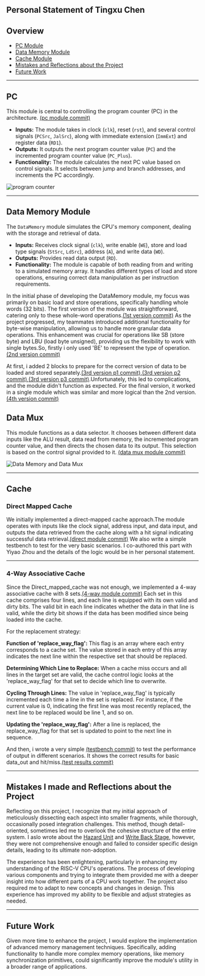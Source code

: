 ## Personal Statement of Tingxu Chen

## Overview
* [PC Module](#pc)
* [Data Memory Module](#data-memory-module)
* [Cache Module](#cache)
* [Mistakes and Reflections about the Project](#mistakes-i-made-and-reflections-about-the-project)
* [Future Work](#future-work)

___

## PC 

This module is central to controlling the program counter (PC) in the architecture. [(pc module commit)](https://github.com/franfafdaf/IAC_23autumn_Group17-Coursework/commit/6aa6b993b8752f16c7e7337d3006bb28a0c2efe2)

- **Inputs:** The module takes in clock (`clk`), reset (`rst`), and several control signals (`PCSrc`, `JalSrc`), along with immediate extension (`ImmExt`) and register data (`RD1`).
- **Outputs:** It outputs the next program counter value (`PC`) and the incremented program counter value (`PC_Plus`).
- **Functionality:** The module calculates the next PC value based on control signals. It selects between jump and branch addresses, and increments the PC accordingly.

![program counter](image-2.png)
___

## Data Memory Module

The `DataMemory` module simulates the CPU's memory component, dealing with the storage and retrieval of data. 

- **Inputs:** Receives clock signal (`clk`), write enable (`WE`), store and load type signals (`StSrc`, `LdSrc`), address (`A`), and write data (`WD`).
- **Outputs:** Provides read data output (`RD`).
- **Functionality:** The module is capable of both reading from and writing to a simulated memory array. It handles different types of load and store operations, ensuring correct data manipulation as per instruction requirements.

In the initial phase of developing the DataMemory module, my focus was primarily on basic load and store operations, specifically handling whole words (32 bits). The first version of the module was straightforward, catering only to these whole-word operations.[(1st version commit)](https://github.com/franfafdaf/IAC_23autumn_Group17-Coursework/commit/0cbc6d43edb3240f4cd97543063ee1066876af62) As the project progressed, my teammates introduced additional functionality for byte-wise manipulation, allowing us to handle more granular data operations. This enhancement was crucial for operations like SB (store byte) and LBU (load byte unsigned), providing us the flexibility to work with single bytes.So, firstly i only used 'BE' to represent the type of operation.[(2nd version commit)](https://github.com/franfafdaf/IAC_23autumn_Group17-Coursework/commit/99389ef5d3e26b237e4acf8a502acc6dee36b1b6)

At first, i added 2 blocks to prepare for the correct version of data to be loaded and stored separately.[(3rd version p1 commit)](https://github.com/franfafdaf/IAC_23autumn_Group17-Coursework/commit/5a9c7c1e9ffbeaf08a1180077f31225f7d7f63c3),[(3rd version p2 commit)](https://github.com/franfafdaf/IAC_23autumn_Group17-Coursework/commit/6a3e3c46f9b6ce6c86b8ad880c43fbbbe5dadce8),[(3rd version p3 commit)](https://github.com/franfafdaf/IAC_23autumn_Group17-Coursework/commit/8f2f756e7f3fa9c44dd746199804985639e9df6f).Unfortunately, this led to complications, and the module didn't function as expected. For the final version, it worked in a single module which was similar and more logical than the 2nd version.[(4th version commit)](https://github.com/franfafdaf/IAC_23autumn_Group17-Coursework/commit/87b4f5e04cdb38b76a5298fe1c16340e928a8256)

## Data Mux

This module functions as a data selector. It chooses between different data inputs like the ALU result, data read from memory, the incremented program counter value, and then directs the chosen data to its output. This selection is based on the control signal provided to it. [(data mux module commit)](https://github.com/franfafdaf/IAC_23autumn_Group17-Coursework/commit/c4a6135593346b9a64454955b24c7be1a8a59d7b)

![Data Memory and Data Mux]([image-1.png](https://drive.google.com/file/d/1meq9t_9Z3ZN9SdjNwCjRmWhrkpRerFcJ/view?usp=sharing))
___

## Cache

### Direct Mapped Cache

We initially implemented a direct-mapped cache approach.The module operates with inputs like the clock signal, address input, and data input, and outputs the data retrieved from the cache along with a hit signal indicating successful data retrieval.[(direct module commit)](https://github.com/franfafdaf/IAC_23autumn_Group17-Coursework/commit/f1bca92fce395beb0b1330499e958dae02881769) We also write a simple testbench to test for the very basic scenarios. I co-authored this part with Yiyao Zhou and the details of the logic would be in her personal statement.
___

### 4-Way Associative Cache

Since the Direct_mapped_cache was not enough, we implemented a 4-way associative cache with 8 sets.[(4-way module commit)](https://github.com/franfafdaf/IAC_23autumn_Group17-Coursework/commit/e72619723225143b5b0abf1c6b6e8e16d904c5c5) Each set in this cache comprises four lines, and each line is equipped with its own valid and dirty bits. The valid bit in each line indicates whether the data in that line is valid, while the dirty bit shows if the data has been modified since being loaded into the cache.

For the replacement strategy:

**Function of 'replace_way_flag':** This flag is an array where each entry corresponds to a cache set. The value stored in each entry of this array indicates the next line within the respective set that should be replaced.

**Determining Which Line to Replace:** When a cache miss occurs and all lines in the target set are valid, the cache control logic looks at the 'replace_way_flag' for that set to decide which line to overwrite.

**Cycling Through Lines:** The value in 'replace_way_flag' is typically incremented each time a line in the set is replaced. For instance, if the current value is 0, indicating the first line was most recently replaced, the next line to be replaced would be line 1, and so on. 

**Updating the 'replace_way_flag':** After a line is replaced, the replace_way_flag for that set is updated to point to the next line in sequence. 

And then, i wrote a very simple [(testbench commit)](https://github.com/franfafdaf/IAC_23autumn_Group17-Coursework/commit/84f29ab0822bfa9234d42771058c10a2ff3abcf0) to test the performance of output in different scenarios. It shows the correct results for basic data_out and hit/miss.[(test results commit)](https://github.com/franfafdaf/IAC_23autumn_Group17-Coursework/commit/59443453a40fd88c791f7923187867f79f513738)

___

## Mistakes I made and Reflections about the Project

Reflecting on this project, I recognize that my initial approach of meticulously dissecting each aspect into smaller fragments, while thorough, occasionally posed integration challenges. This method, though detail-oriented, sometimes led me to overlook the cohesive structure of the entire system. I aslo wrote about the [Hazard Unit](https://github.com/franfafdaf/IAC_23autumn_Group17-Coursework/blob/ctx/hazard_unit.sv) and [Write Back Stage](https://github.com/franfafdaf/IAC_23autumn_Group17-Coursework/blob/ctx/WriteBack.sv), however, they were not comprehensive enough and failed to consider specific design details, leading to its ultimate non-adoption.

The experience has been enlightening, particularly in enhancing my understanding of the RISC-V CPU's operations. The process of developing various components and trying to integrate them provided me with a deeper insight into how different parts of a CPU work together. The project also required me to adapt to new concepts and changes in design. This experience has improved my ability to be flexible and adjust strategies as needed.

___

## Future Work

Given more time to enhance the project, I would explore the implementation of advanced memory management techniques. Specifically, adding functionality to handle more complex memory operations, like memory synchronization primitives, could significantly improve the module's utility in a broader range of applications.

